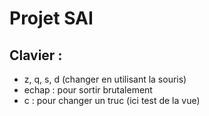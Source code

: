 # Projet SAI

## Clavier :
- z, q, s, d (changer en utilisant la souris)
- echap : pour sortir brutalement
- c : pour changer un truc (ici test de la vue)
